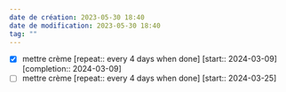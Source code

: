 ```yaml
---
date de création: 2023-05-30 18:40
date de modification: 2023-05-30 18:40
tag: ""
---
```

- [X] mettre crème  [repeat:: every 4 days when done]  [start:: 2024-03-09]  [completion:: 2024-03-09]
- [ ] mettre crème  [repeat:: every 4 days when done]  [start:: 2024-03-25]